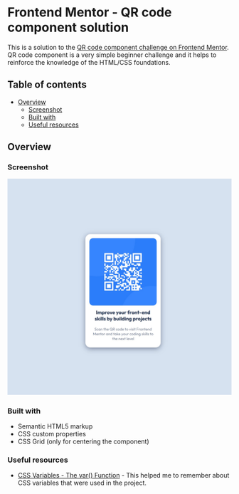 # Frontend Mentor - QR code component solution

This is a solution to the [QR code component challenge on Frontend Mentor](https://www.frontendmentor.io/challenges/qr-code-component-iux_sIO_H). QR code component is a very simple beginner challenge and it helps to reinforce the knowledge of the HTML/CSS foundations.

## Table of contents

- [Overview](#overview)
  - [Screenshot](#screenshot)
  - [Built with](#built-with)
  - [Useful resources](#useful-resources)

## Overview

### Screenshot

![](./final_screen/final.jpg)


### Built with

- Semantic HTML5 markup
- CSS custom properties
- CSS Grid (only for centering the component)

### Useful resources

- [CSS Variables - The var() Function](https://www.w3schools.com/css/css3_variables.asp) - This helped me to remember about CSS variables that were used in the project.

